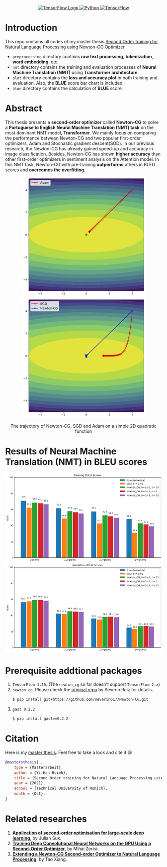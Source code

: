 <p align="center">
    <a href="https://www.tensorflow.org">
        <img alt="TensorFlow Logo" src="https://www.tensorflow.org/images/tf_logo_horizontal.png">
    </a>
    <a href="https://www.python.org/downloads/release/python-360/">
        <img alt="Python" src="https://img.shields.io/badge/python-3.6%7C3.7%7C3.8-blue">
    </a>
    <a href="https://www.tensorflow.org/install/pip">
        <img alt="TensorFlow" src="https://img.shields.io/badge/TensorFlow-1.15-blue">
    </a>

</p>

# Introduction

This repo contains all codes of my master thesis
[Second Order training for Natural Language Processing using Newton-CG Optimizer](https://mediatum.ub.tum.de/1633374)

- `preprocessing` directory contains **raw text processing**, **tokenization**, **word embedding**, etc.
- `nmt` directory contains the training and evaluation processes of **Neural Machine Translation (NMT)** using **Transformer architecture**.
- `plot` directory contains the **loss and accuracy plot** in both training and evaluation. Also, the **BLUE** score bar chart is included.
- `blue` directory contains the calculation of **BLUE** score.

# Abstract

This thesis presents a **second-order optimizer** called **Newton-CG** to solve a **Portuguese to English Neural Machine Translation (NMT) task**
on the most dominant NMT model, **Transformer**. We mainly focus on comparing the performance between Newton-CG and two popular first-order optimizers,
Adam and Stochastic gradient descent(SGD). In our previous research, the Newton-CG has already gained speed-up and accuracy in image classification.
Besides, Newton-CG has shown **higher accuracy** than other first-order optimizers in sentiment analysis on the Attention model.
In this NMT task, Newton-CG with pre-training **outperforms** others in BLEU scores and **overcomes the overfitting**.

<p align = "center">
<img src = "images/ch2_quad_adam.jpg" width="400"/>
<img src = "images/ch2_quad_es_sgd.jpg" width="400"/>
</p>
<p align = "center">
    The trajectory of Newton-CG, SGD and Adam on a simple 2D quadratic function
</p>

# Results of Neural Machine Translation (NMT) in BLEU scores

<p align="center">
  <img src="images/BLEU_best_opts_tr.png" alt="bleu_tr" width="600"/>
  <img src="images/BLEU_best_opts_val.png" alt="bleu_val" width="600"/>
</p>

# Prerequisite addtional packages

1. `TensorFlow 1.15`. (The `newton_cg` so far doesn't support `TensorFlow 2.x`)
2. `newton_cg`. Please check the [original repo](https://github.com/severin617/Newton-CG) by Severin Reiz for details.
   ```sh
   $ pip install git+https://github.com/severin617/Newton-CG.git
   ```
3. `gast 0.2.2`
   ```sh
   $ pip install gast==0.2.2
   ```

# Citation

Here is my [master thesis](https://mediatum.ub.tum.de/1633374). Feel free to take a look and cite it :smiley:

```bibtex
@mastersthesis{ ,
	type = {Masterarbeit},
	author = {Yi-Han Hsieh},
	title = {Second Order training for Natural Language Processing using Newton-CG Optimizer},
	year = {2021},
	school = {Technical University of Munich},
	month = {Oct},
}
```

# Related researches

1. **[Application of second-order optimisation for large-scale deep learning](https://mediatum.ub.tum.de/1554836)**, by Julian Suk.
2. **[Training Deep Convolutional Neural Networks on the GPU Using a Second-Order Optimizer](https://mediatum.ub.tum.de/1554837)**, by Mihai Zorca.
3. **[Extending a Newton-CG Second-order Optimizer to Natural Language Processing](https://mediatum.ub.tum.de/1633373)**, by Tao Xiang.

